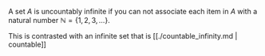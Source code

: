 A set $A$ is uncountably infinite if you can not associate each item in $A$ with a natural number $\mathbb{N} = \{ 1,2,3,\dots\}$.

This is contrasted with an infinite set that is [[./countable_infinity.md | countable]]
